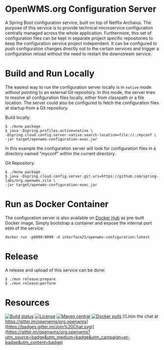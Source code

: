 # OpenWMS.org Configuration Server
A Spring Boot configuration service, built on top of Netflix Archaius. The purpose of this service is to provide technical microservice
configuration centrally managed across the whole application. Furthermore, this set of configuration files can be kept in separate project
specific repositories to keep the configuration service project independent. It can be configured to push configuration changes directly
out to the certain services and trigger a configuration reload without the need to restart the downstream service.

# Build and Run Locally
The easiest way to run the configuration server locally is in `native` mode without pointing to an external Git repository. In this mode,
the server tries to resolve all configuration files locally, either from classpath or a file location. The server could also be configured
to fetch the configuration files at startup from a Git repository.

Build locally:
```
$ ./mvnw package
$ java -Dspring.profiles.active=native \ 
-Dspring.cloud.config.server.native.search-location=file://./myconf \
-jar target/openwms-configuration-exec.jar
```

In this example the configuration server will look for configuration files in a directory named "myconf" within the current directory.

Git Repository:
```
$ ./mvnw package
$ java -Dspring.cloud.config.server.git.uri=https://github.com/spring-labs/org.openwms.zile \
-jar target/openwms-configuration-exec.jar
```

# Run as Docker Container
The configuration server is also available on [Docker Hub](https://hub.docker.com/r/interface21/openwms-configuration) as pre-built Docker
image. Simply bootstrap a container and expose the internal port `8099` of the service:

```
docker run -p8099:8099 -d interface21/openwms-configuration:latest
```

# Release
A release and upload of this service can be done:
```
$ ./mvn release:prepare
$ ./mvn release:perform
```

# Resources

[![Build status](https://github.com/spring-labs/org.openwms.configuration/actions/workflows/master-build.yml/badge.svg)](https://github.com/spring-labs/org.openwms.configuration/actions/workflows/master-build.yml)
[![License](https://img.shields.io/badge/License-Apache%202.0-blue.svg)](LICENSE)
[![Maven central](https://img.shields.io/maven-central/v/org.openwms/org.openwms.configuration)](https://search.maven.org/search?q=a:org.openwms.configuration)
[![Docker pulls](https://img.shields.io/docker/pulls/interface21/openwms-configuration)](https://hub.docker.com/r/interface21/openwms-configuration)
[![Join the chat at https://gitter.im/openwms/org.openwms](https://badges.gitter.im/Join%20Chat.svg)](https://gitter.im/openwms/org.openwms?utm_source=badge&utm_medium=badge&utm_campaign=pr-badge&utm_content=badge)
